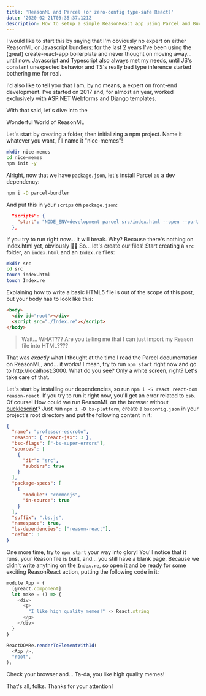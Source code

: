 ```yaml
---
title: 'ReasonML and Parcel (or zero-config type-safe React)'
date: '2020-02-21T03:35:37.121Z'
description: How to setup a simple ReasonReact app using Parcel and Bucklescript
---
```


I would like to start this by saying that I'm obviously no expert on either ReasonML or Javascript bundlers: for the last 2 years I've been using the (great) create-react-app boilerplate and never thought on moving away... until now. Javascript and Typescript also always met my needs, until JS's constant unexpected behavior and TS's really bad type inference started bothering me for real.

I'd also like to tell you that I am, by no means, a expert on front-end development. I've started on 2017 and, for almost an year, worked exclusively with ASP.NET Webforms and Django templates.

With that said, let's dive into the

<div
  style={{
    display: "flex",
    justifyContent: "center",
    marginBottom: "1.56rem"
  }}
>
  <span className="rainbow">
    Wonderful World of ReasonML
  </span>
</div>

Let's start by creating a folder, then initializing a npm project. Name it whatever you want, I'll name it "nice-memes"!

```bash
mkdir nice-memes
cd nice-memes
npm init -y
```

Alright, now that we have `package.json`, let's install Parcel as a dev dependency:

```bash
npm i -D parcel-bundler
```

And put this in your `scrips` on `package.json`:

```json
  "scripts": {
    "start": "NODE_ENV=development parcel src/index.html --open --port 3000"
  },
```

If you try to run right now... It will break. Why? Because there's nothing on index.html yet, obviously 🤷‍♂️
So... let's create our files! Start creating a `src` folder, an `index.html` and an `Index.re` files:

```bash
mkdir src
cd src
touch index.html
touch Index.re
```

Explaining how to write a basic HTML5 file is out of the scope of this post, but your body has to look like this:

```html
<body>
  <div id="root"></div>
  <script src="./Index.re"></script>
</body>
```

> Wait... WHAT??? Are you telling me that I can just import my Reason file into HTML????

That was _exactly_ what I thought at the time I read the Parcel documentation on ReasonML, and... it works!
I mean, try to run `npm start` right now and go to http://localhost:3000. What do you see? Only a white screen, right? Let's take care of that.

Let's start by installing our dependencies, so run `npm i -S react react-dom reason-react`. If you try to run it right now, you'll get an error related to `bsb`. Of course! How could we run ReasonML on the browser without [bucklescript](https://bucklescript.github.io/)?
Just run `npm i -D bs-platform`, create a `bsconfig.json` in your project's root directory and put the following content in it:

```json
{
  "name": "professor-escroto",
  "reason": { "react-jsx": 3 },
  "bsc-flags": ["-bs-super-errors"],
  "sources": [
    {
      "dir": "src",
      "subdirs": true
    }
  ],
  "package-specs": [
    {
      "module": "commonjs",
      "in-source": true
    }
  ],
  "suffix": ".bs.js",
  "namespace": true,
  "bs-dependencies": ["reason-react"],
  "refmt": 3
}
```

One more time, try to `npm start` your way into glory! You'll notice that it runs, your Reason file is built, and... you still have a blank page. Because we didn't write anything on the `Index.re`, so open it and be ready for some exciting ReasonReact action, putting the following code in it:

```javascript
module App = {
  [@react.component]
  let make = () => {
    <div>
      <p>
        "I like high quality memes!" -> React.string
      </p>
    </div>
  }
}

ReactDOMRe.renderToElementWithId(
  <App />,
  "root",
);
```

Check your browser and... Ta-da, you like high quality memes!

That's all, folks. Thanks for your attention!
